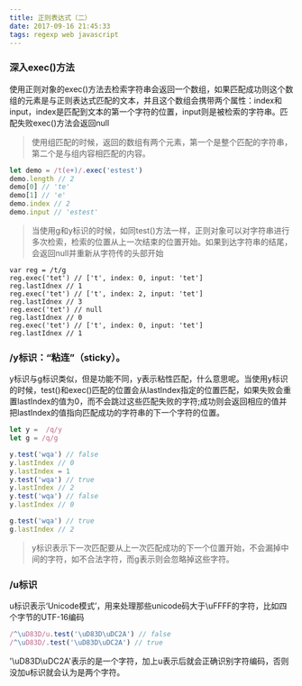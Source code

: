 ```yaml
---
title: 正则表达式（二）
date: 2017-09-16 21:45:33
tags: regexp web javascript
---
```


### 深入exec()方法

使用正则对象的exec()方法去检索字符串会返回一个数组，如果匹配成功则这个数组的元素是与正则表达式匹配的文本，并且这个数组会携带两个属性：index和input，index是匹配到文本的第一个字符的位置，input则是被检索的字符串。匹配失败exec()方法会返回null

> 使用组匹配的时候，返回的数组有两个元素，第一个是整个匹配的字符串，第二个是与组内容相匹配的内容。

```javascript
let demo = /t(e+)/.exec('estest')
demo.length // 2
demo[0] // 'te'
demo[1] // 'e'
demo.index // 2
demo.input // 'estest'
```

> 当使用g和y标识的时候，如同test()方法一样，正则对象可以对字符串进行多次检索，检索的位置从上一次结束的位置开始。如果到达字符串的结尾，会返回null并重新从字符传的头部开始

```javasctipt
var reg = /t/g
reg.exec('tet') // ['t', index: 0, input: 'tet']
reg.lastIdnex // 1
reg.exec('tet') // ['t', index: 2, input: 'tet']
reg.lastIdnex // 3
reg.exec('tet') // null
reg.lastIdnex // 0
reg.exec('tet') // ['t', index: 0, input: 'tet']
reg.lastIdnex // 1
```

### /y标识：“粘连”（sticky）。

y标识与g标识类似，但是功能不同，y表示粘性匹配，什么意思呢。当使用y标识的时候，test()和exec()匹配的位置会从lastIndex指定的位置匹配，如果失败会重置lastIndex的值为0，而不会跳过这些匹配失败的字符;成功则会返回相应的值并把lastIndex的值指向匹配成功的字符串的下一个字符的位置。

```javascript
let y =  /q/y
let g = /q/g

y.test('wqa') // false
y.lastIndex // 0
y.lastIndex = 1
y.test('wqa') // true
y.lastIndex // 2
y.test('wqa') // false
y.lastIndex // 0

g.test('wqa') // true
g.lastIndex // 2
```
> y标识表示下一次匹配要从上一次匹配成功的下一个位置开始，不会漏掉中间的字符，如不合法字符，而g表示则会忽略掉这些字符。

### /u标识

u标识表示‘Unicode模式’，用来处理那些unicode码大于\uFFFF的字符，比如四个字节的UTF-16编码

```javascript
/^\uD83D/u.test('\uD83D\uDC2A') // false
/^\uD83D/.test('\uD83D\uDC2A') // true
```

'\uD83D\uDC2A'表示的是一个字符，加上u表示后就会正确识别字符编码，否则没加u标识就会认为是两个字符。
